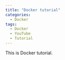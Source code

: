 ```yaml
---
title: "Docker tutorial"
categories:
  - Docker
tags:
  - Docker
  - YouTube
  - Tutorial
---
```


This is Docker tutorial.